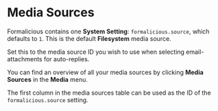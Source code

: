 # Media Sources

Formalicious contains one **System Setting**: `formalicious.source`, which defaults to `1`.
This is the default **Filesystem** media source.

Set this to the media source ID you wish to use when selecting email-attachments for auto-replies.

You can find an overview of all your media sources by clicking **Media Sources** in the **Media** menu.

The first column in the media sources table can be used as the ID of the `formalicious.source` setting.
